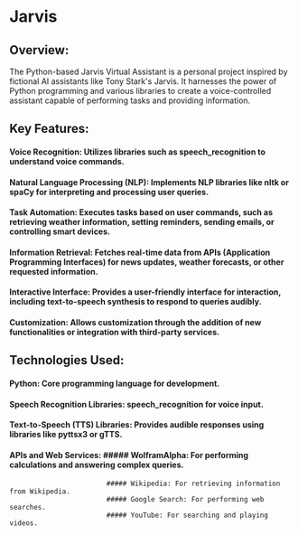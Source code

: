 # Jarvis

## Overview:
The Python-based Jarvis Virtual Assistant is a personal project inspired by fictional AI assistants like Tony Stark's Jarvis. 
It harnesses the power of Python programming and various libraries to create a voice-controlled assistant capable of performing tasks and providing information.

## Key Features:

#### Voice Recognition: Utilizes libraries such as speech_recognition to understand voice commands.
#### Natural Language Processing (NLP): Implements NLP libraries like nltk or spaCy for interpreting and processing user queries.
#### Task Automation: Executes tasks based on user commands, such as retrieving weather information, setting reminders, sending emails, or controlling smart devices.
#### Information Retrieval: Fetches real-time data from APIs (Application Programming Interfaces) for news updates, weather forecasts, or other requested information.
#### Interactive Interface: Provides a user-friendly interface for interaction, including text-to-speech synthesis to respond to queries audibly.
#### Customization: Allows customization through the addition of new functionalities or integration with third-party services.

## Technologies Used:

#### Python: Core programming language for development.
#### Speech Recognition Libraries: speech_recognition for voice input.
#### Text-to-Speech (TTS) Libraries: Provides audible responses using libraries like pyttsx3 or gTTS.
#### APIs and Web Services: ##### WolframAlpha: For performing calculations and answering complex queries.
                            ##### Wikipedia: For retrieving information from Wikipedia.
                            ##### Google Search: For performing web searches.
                            ##### YouTube: For searching and playing videos.
